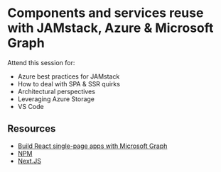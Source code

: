 # Components and services reuse with JAMstack, Azure & Microsoft Graph

Attend this session for:

*	Azure best practices for JAMstack
*	How to deal with SPA & SSR quirks
*	Architectural perspectives
*	Leveraging Azure Storage 
*	VS Code

## Resources

* [Build React single-page apps with Microsoft Graph](https://docs.microsoft.com/en-us/graph/tutorials/react)
* [NPM](http://npmjs.com/)
* [Next.JS](https://nextjs.org/)